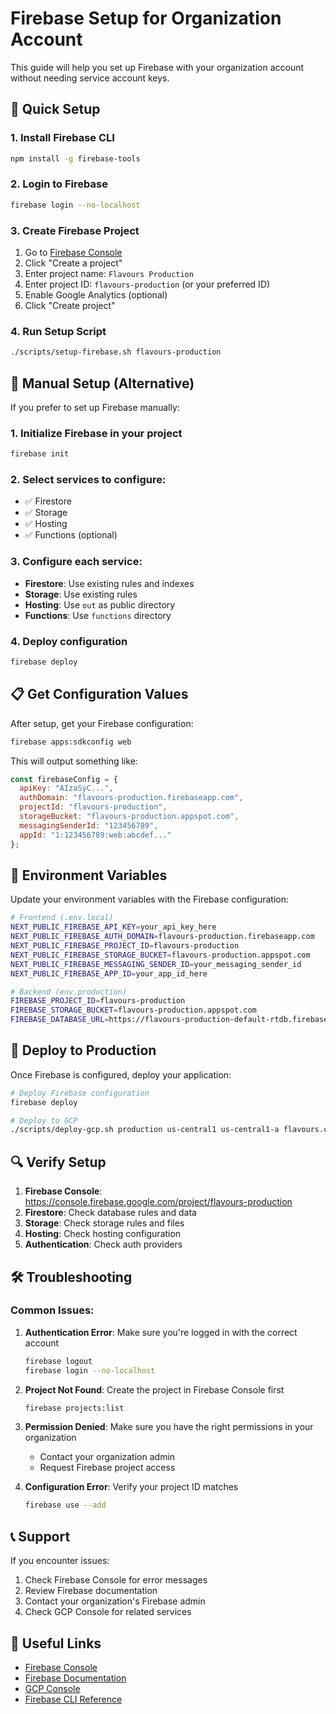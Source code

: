 # Firebase Setup for Organization Account

This guide will help you set up Firebase with your organization account without needing service account keys.

## 🚀 Quick Setup

### 1. Install Firebase CLI
```bash
npm install -g firebase-tools
```

### 2. Login to Firebase
```bash
firebase login --no-localhost
```

### 3. Create Firebase Project
1. Go to [Firebase Console](https://console.firebase.google.com/)
2. Click "Create a project"
3. Enter project name: `Flavours Production`
4. Enter project ID: `flavours-production` (or your preferred ID)
5. Enable Google Analytics (optional)
6. Click "Create project"

### 4. Run Setup Script
```bash
./scripts/setup-firebase.sh flavours-production
```

## 🔧 Manual Setup (Alternative)

If you prefer to set up Firebase manually:

### 1. Initialize Firebase in your project
```bash
firebase init
```

### 2. Select services to configure:
- ✅ Firestore
- ✅ Storage
- ✅ Hosting
- ✅ Functions (optional)

### 3. Configure each service:
- **Firestore**: Use existing rules and indexes
- **Storage**: Use existing rules
- **Hosting**: Use `out` as public directory
- **Functions**: Use `functions` directory

### 4. Deploy configuration
```bash
firebase deploy
```

## 📋 Get Configuration Values

After setup, get your Firebase configuration:

```bash
firebase apps:sdkconfig web
```

This will output something like:
```javascript
const firebaseConfig = {
  apiKey: "AIzaSyC...",
  authDomain: "flavours-production.firebaseapp.com",
  projectId: "flavours-production",
  storageBucket: "flavours-production.appspot.com",
  messagingSenderId: "123456789",
  appId: "1:123456789:web:abcdef..."
};
```

## 🔐 Environment Variables

Update your environment variables with the Firebase configuration:

```bash
# Frontend (.env.local)
NEXT_PUBLIC_FIREBASE_API_KEY=your_api_key_here
NEXT_PUBLIC_FIREBASE_AUTH_DOMAIN=flavours-production.firebaseapp.com
NEXT_PUBLIC_FIREBASE_PROJECT_ID=flavours-production
NEXT_PUBLIC_FIREBASE_STORAGE_BUCKET=flavours-production.appspot.com
NEXT_PUBLIC_FIREBASE_MESSAGING_SENDER_ID=your_messaging_sender_id
NEXT_PUBLIC_FIREBASE_APP_ID=your_app_id_here

# Backend (env.production)
FIREBASE_PROJECT_ID=flavours-production
FIREBASE_STORAGE_BUCKET=flavours-production.appspot.com
FIREBASE_DATABASE_URL=https://flavours-production-default-rtdb.firebaseio.com
```

## 🚀 Deploy to Production

Once Firebase is configured, deploy your application:

```bash
# Deploy Firebase configuration
firebase deploy

# Deploy to GCP
./scripts/deploy-gcp.sh production us-central1 us-central1-a flavours.club
```

## 🔍 Verify Setup

1. **Firebase Console**: https://console.firebase.google.com/project/flavours-production
2. **Firestore**: Check database rules and data
3. **Storage**: Check storage rules and files
4. **Hosting**: Check hosting configuration
5. **Authentication**: Check auth providers

## 🛠️ Troubleshooting

### Common Issues:

1. **Authentication Error**: Make sure you're logged in with the correct account
   ```bash
   firebase logout
   firebase login --no-localhost
   ```

2. **Project Not Found**: Create the project in Firebase Console first
   ```bash
   firebase projects:list
   ```

3. **Permission Denied**: Make sure you have the right permissions in your organization
   - Contact your organization admin
   - Request Firebase project access

4. **Configuration Error**: Verify your project ID matches
   ```bash
   firebase use --add
   ```

## 📞 Support

If you encounter issues:
1. Check Firebase Console for error messages
2. Review Firebase documentation
3. Contact your organization's Firebase admin
4. Check GCP Console for related services

## 🔗 Useful Links

- [Firebase Console](https://console.firebase.google.com/)
- [Firebase Documentation](https://firebase.google.com/docs)
- [GCP Console](https://console.cloud.google.com/)
- [Firebase CLI Reference](https://firebase.google.com/docs/cli)
